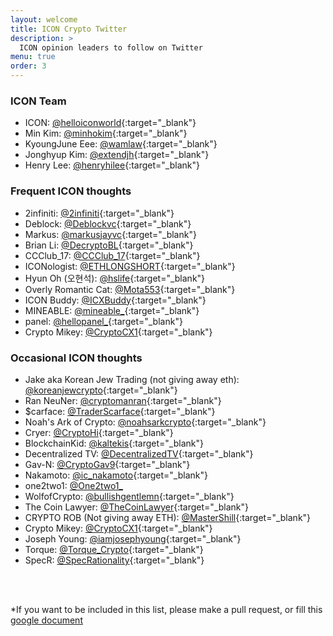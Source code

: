 ```yaml
---
layout: welcome
title: ICON Crypto Twitter
description: >
  ICON opinion leaders to follow on Twitter
menu: true
order: 3
---
```

### ICON Team

*   ICON: [@helloiconworld](https://www.twitter.com/helloiconworld){:target="_blank"}
*   Min Kim: [@minhokim](https://www.twitter.com/minhokim){:target="_blank"}
*   KyoungJune Eee: [@wamlaw](https://www.twitter.com/wamlaw){:target="_blank"}
*   Jonghyup Kim: [@extendjh](https://www.twitter.com/extendjh){:target="_blank"}
*   Henry Lee: [@henryhilee](https://www.twitter.com/henryhilee){:target="_blank"}

### Frequent ICON thoughts

*   2infiniti: [@2infiniti](https://www.twitter.com/2infiniti){:target="_blank"} 
*   Deblock: [@Deblockvc](https://www.twitter.com/Deblockvc){:target="_blank"}
*   Markus: [@markusjayvc](https://www.twitter.com/markusjayvc){:target="_blank"}
*   Brian Li: [@DecryptoBL](https://www.twitter.com/DecryptoBL){:target="_blank"}
*   CCClub_17: [@CCClub_17](https://www.twitter.com/CCClub_17){:target="_blank"}
*   ICONologist: [@ETHLONGSHORT](https://www.twitter.com/ETHLONGSHORT){:target="_blank"}
*   Hyun Oh (오현석): [@hslife](https://www.twitter.com/hslife){:target="_blank"}
*   Overly Romantic Cat: [@Mota553](https://www.twitter.com/Mota553){:target="_blank"}
*   ICON Buddy: [@ICXBuddy](https://www.twitter.com/ICXBuddy){:target="_blank"}
*   MINEABLE: [@mineable_](https://www.twitter.com/mineable_){:target="_blank"}
*   panel: [@hellopanel_](https://www.twitter.com/hellopanel_){:target="_blank"}
*   Crypto Mikey: [@CryptoCX1](https://www.twitter.com/CryptoCX1){:target="_blank"}

### Occasional ICON thoughts

*   Jake aka Korean Jew Trading (not giving away eth): [@koreanjewcrypto](https://www.twitter.com/koreanjewcrypto){:target="_blank"}
*   Ran NeuNer: [@cryptomanran](https://www.twitter.com/cryptomanran){:target="_blank"}
*   $carface: [@TraderScarface](https://www.twitter.com/TraderScarface){:target="_blank"}
*   Noah's Ark of Crypto: [@noahsarkcrypto](https://www.twitter.com/noahsarkcrypto){:target="_blank"}
*   Cryer: [@CryptoHi](https://www.twitter.com/CryptoHi){:target="_blank"}
*   BlockchainKid: [@kaltekis](https://www.twitter.com/kaltekis){:target="_blank"}
*   Decentralized TV: [@DecentralizedTV](https://www.twitter.com/DecentralizedTV){:target="_blank"}
*   Gav-N: [@CryptoGav9](https://www.twitter.com/CryptoGav9){:target="_blank"}
*   Nakamoto: [@ic_nakamoto](https://www.twitter.com/ic_nakamoto){:target="_blank"}
*   one2two1: <a href="https://www.twitter.com/One2two1_" target="_blank">@One2two1_</a>
*   WolfofCrypto: [@bullishgentlemn](https://www.twitter.com/bullishgentlemn){:target="_blank"}
*   The Coin Lawyer: [@TheCoinLawyer](https://www.twitter.com/TheCoinLawyer){:target="_blank"}
*   CRYPTO ROB (Not giving away ETH): [@MasterShill](https://www.twitter.com/MasterShill){:target="_blank"}
*   Crypto Mikey: [@CryptoCX1](https://www.twitter.com/CryptoCX1){:target="_blank"}
*   Joseph Young: [@iamjosephyoung](https://www.twitter.com/iamjosephyoung){:target="_blank"}
*   Torque: [@Torque_Crypto](https://www.twitter.com/Torque_Crypto){:target="_blank"}
*   SpecR: [@SpecRationality](https://www.twitter.com/SpecRationality){:target="_blank"}


<br /><br />

*If you want to be included in this list, please make a pull request, or fill this [google document](https://docs.google.com/document/d/1VmrG0QtAd_Vb8L6fwXOYAQWSIlm97yPNoPutrSHCrm8/edit?usp=sharing)